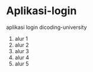 # Aplikasi-login
aplikasi login dicoding-university


1. alur 1
2. alur 2
3. alur 3
4. alur 4
5. alur 5
